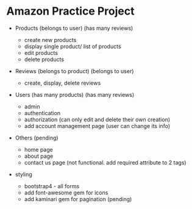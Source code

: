 # Amazon Practice Project

* Products
  (belongs to user)
  (has many reviews)
  - create new products
  - display single product/ list of products
  - edit products
  - delete products

* Reviews
  (belongs to product)
  (belongs to user)
  - create, display, delete reviews

* Users
  (has many products)
  (has many reviews)
  - admin
  - authentication
  - authorization (can only edit and delete their own creation)
  - add account management page (user can change its info)

* Others (pending)
  - home page
  - about page
  - contact us page (not functional. add required attribute to 2 tags)

* styling
  - bootstrap4 - all forms
  - add font-awesome gem for icons
  - add kaminari gem for pagination (pending)
